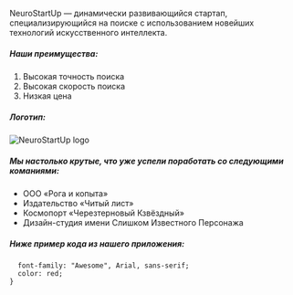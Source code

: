 NeuroStartUp — динамически развивающийся стартап, специализирующийся на поиске с использованием новейших технологий искусственного интеллекта. 
##### Наши преимущества: 
1. Высокая точность поиска
2. Высокая скорость поиска
3. Низкая ценa 

##### Логотип:
![NeuroStartUp logo](https://camo.githubusercontent.com/79ee96a8b8fa098c44d1ca302006f24d008408a1c22fc13260437214d705a23d/68747470733a2f2f6e65746f6c6f67792d636f64652e6769746875622e696f2f6769742d686f6d65776f726b732f696e74726f64756374696f6e2f6173736574732f6c6f676f2e706e67)

##### Мы настолько крутые, что уже успели поработать со следующими команиями:

* ООО «Рога и копыта» 
* Издательство «Читый лист»
* Космопорт «Черезтерновый Кзвёздный»
* Дизайн-студия имени Слишком Известного Персонажа

##### Ниже пример кода из нашего приложения:

```.selector {
  font-family: "Awesome", Arial, sans-serif;
  color: red;
}
```